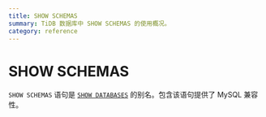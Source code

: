 ```yaml
---
title: SHOW SCHEMAS
summary: TiDB 数据库中 SHOW SCHEMAS 的使用概况。
category: reference
---
```


# SHOW SCHEMAS

`SHOW SCHEMAS` 语句是 [`SHOW DATABASES`](/dev/reference/sql/statements/show-databases.md) 的别名。包含该语句提供了 MySQL 兼容性。
